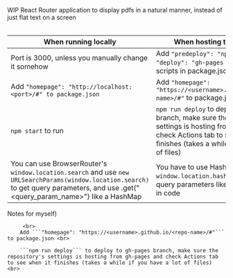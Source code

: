 WIP React Router application to display pdfs in a natural manner, instead of just flat text on a screen <br> <br>

When running locally  | When hosting to gh-pages
--------------------  | ------------------------
Port is 3000, unless you manually change it somehow          | Add ```"predeploy": "npm run build",``` <br /> ```"deploy": "gh-pages -d build"``` to scripts in package.json
Add ```"homepage": "http://localhost:<port>/#" to package.json``` | Add ```"homepage": "https://<username>.github.io/<repo-name>/#"``` to package.json
```npm start``` to run |  ```npm run deploy``` to deploy to gh-pages branch, make sure the repository's settings is hosting from gh-pages and check Actions tab to see when it finishes (takes a while if you have a lot of files)
You can use BrowserRouter's ```window.location.search``` and use ```new URLSearchParams(window.location.search)``` to get query parameters, and use .get("<query_param_name>") like a HashMap | You have to use HashRouter's ```window.location.hash``` and parse it for query parameters like a regular string in code
Notes for myself) <br>
    
        
         <br>
        Add ```"homepage": "https://<username>.github.io/<repo-name>/#"``` to package.json <br>
        
        ```npm run deploy``` to deploy to gh-pages branch, make sure the repository's settings is hosting from gh-pages and check Actions tab to see when it finishes (takes a while if you have a lot of files) <br>
